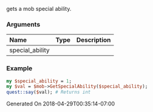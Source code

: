 gets a mob special ability.
### Arguments
**Name**|**Type**|**Description**
:---|:---|:---
special_ability||

### Example

```perl
my $special_ability = 1;
my $val = $mob->GetSpecialAbility($special_ability);
quest::say($val); # Returns int
```


Generated On 2018-04-29T00:35:14-07:00